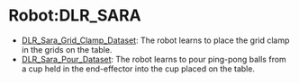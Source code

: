 # Robot:DLR_SARA

- [DLR_Sara_Grid_Clamp_Dataset](https://github.com/KeplerC/oed-playground/tree/main/pages/datasets/dlr_sara_grid_clamp_converted_externally_to_rlds.md): The robot learns to place the grid clamp in the grids on the table.
- [DLR_Sara_Pour_Dataset](https://github.com/KeplerC/oed-playground/tree/main/pages/datasets/dlr_sara_pour_converted_externally_to_rlds.md): The robot learns to pour ping-pong balls from a cup held in the end-effector into the cup placed on the table.